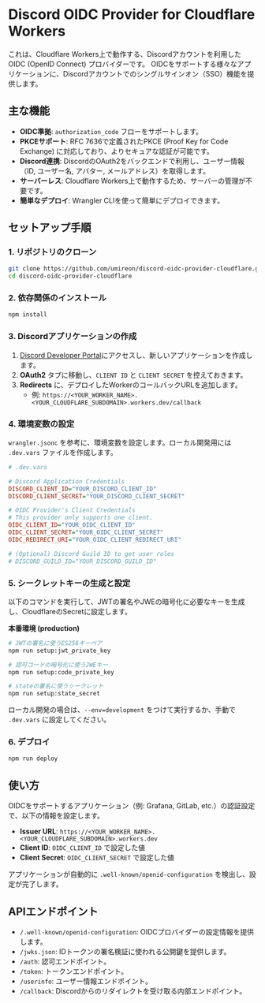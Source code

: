 # Discord OIDC Provider for Cloudflare Workers

これは、Cloudflare Workers上で動作する、Discordアカウントを利用したOIDC (OpenID Connect) プロバイダーです。
OIDCをサポートする様々なアプリケーションに、Discordアカウントでのシングルサインオン（SSO）機能を提供します。

## 主な機能

- **OIDC準拠**: `authorization_code` フローをサポートします。
- **PKCEサポート**: RFC 7636で定義されたPKCE (Proof Key for Code Exchange) に対応しており、よりセキュアな認証が可能です。
- **Discord連携**: DiscordのOAuth2をバックエンドで利用し、ユーザー情報（ID, ユーザー名, アバター, メールアドレス）を取得します。
- **サーバーレス**: Cloudflare Workers上で動作するため、サーバーの管理が不要です。
- **簡単なデプロイ**: Wrangler CLIを使って簡単にデプロイできます。

## セットアップ手順

### 1. リポジトリのクローン

```bash
git clone https://github.com/umireon/discord-oidc-provider-cloudflare.git
cd discord-oidc-provider-cloudflare
```

### 2. 依存関係のインストール

```bash
npm install
```

### 3. Discordアプリケーションの作成

1.  [Discord Developer Portal](https://discord.com/developers/applications)にアクセスし、新しいアプリケーションを作成します。
2.  **OAuth2** タブに移動し、`CLIENT ID` と `CLIENT SECRET` を控えておきます。
3.  **Redirects** に、デプロイしたWorkerのコールバックURLを追加します。
    - 例: `https://<YOUR_WORKER_NAME>.<YOUR_CLOUDFLARE_SUBDOMAIN>.workers.dev/callback`

### 4. 環境変数の設定

`wrangler.jsonc` を参考に、環境変数を設定します。ローカル開発用には `.dev.vars` ファイルを作成します。

```ini
# .dev.vars

# Discord Application Credentials
DISCORD_CLIENT_ID="YOUR_DISCORD_CLIENT_ID"
DISCORD_CLIENT_SECRET="YOUR_DISCORD_CLIENT_SECRET"

# OIDC Provider's Client Credentials
# This provider only supports one client.
OIDC_CLIENT_ID="YOUR_OIDC_CLIENT_ID"
OIDC_CLIENT_SECRET="YOUR_OIDC_CLIENT_SECRET"
OIDC_REDIRECT_URI="YOUR_OIDC_CLIENT_REDIRECT_URI"

# (Optional) Discord Guild ID to get user roles
# DISCORD_GUILD_ID="YOUR_DISCORD_GUILD_ID"
```

### 5. シークレットキーの生成と設定

以下のコマンドを実行して、JWTの署名やJWEの暗号化に必要なキーを生成し、CloudflareのSecretに設定します。

**本番環境 (production)**

```bash
# JWTの署名に使うES256キーペア
npm run setup:jwt_private_key

# 認可コードの暗号化に使うJWEキー
npm run setup:code_private_key

# stateの署名に使うシークレット
npm run setup:state_secret
```

ローカル開発の場合は、`--env=development` をつけて実行するか、手動で `.dev.vars` に設定してください。

### 6. デプロイ

```bash
npm run deploy
```

## 使い方

OIDCをサポートするアプリケーション（例: Grafana, GitLab, etc.）の認証設定で、以下の情報を設定します。

- **Issuer URL**: `https://<YOUR_WORKER_NAME>.<YOUR_CLOUDFLARE_SUBDOMAIN>.workers.dev`
- **Client ID**: `OIDC_CLIENT_ID` で設定した値
- **Client Secret**: `OIDC_CLIENT_SECRET` で設定した値

アプリケーションが自動的に `.well-known/openid-configuration` を検出し、設定が完了します。

## APIエンドポイント

- `/.well-known/openid-configuration`: OIDCプロバイダーの設定情報を提供します。
- `/jwks.json`: IDトークンの署名検証に使われる公開鍵を提供します。
- `/auth`: 認可エンドポイント。
- `/token`: トークンエンドポイント。
- `/userinfo`: ユーザー情報エンドポイント。
- `/callback`: Discordからのリダイレクトを受け取る内部エンドポイント。
